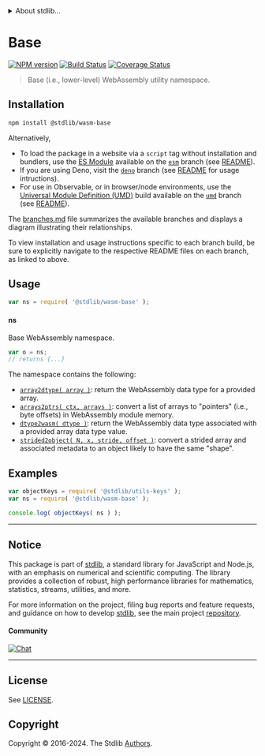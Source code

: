 <!--

@license Apache-2.0

Copyright (c) 2024 The Stdlib Authors.

Licensed under the Apache License, Version 2.0 (the "License");
you may not use this file except in compliance with the License.
You may obtain a copy of the License at

   http://www.apache.org/licenses/LICENSE-2.0

Unless required by applicable law or agreed to in writing, software
distributed under the License is distributed on an "AS IS" BASIS,
WITHOUT WARRANTIES OR CONDITIONS OF ANY KIND, either express or implied.
See the License for the specific language governing permissions and
limitations under the License.

-->


<details>
  <summary>
    About stdlib...
  </summary>
  <p>We believe in a future in which the web is a preferred environment for numerical computation. To help realize this future, we've built stdlib. stdlib is a standard library, with an emphasis on numerical and scientific computation, written in JavaScript (and C) for execution in browsers and in Node.js.</p>
  <p>The library is fully decomposable, being architected in such a way that you can swap out and mix and match APIs and functionality to cater to your exact preferences and use cases.</p>
  <p>When you use stdlib, you can be absolutely certain that you are using the most thorough, rigorous, well-written, studied, documented, tested, measured, and high-quality code out there.</p>
  <p>To join us in bringing numerical computing to the web, get started by checking us out on <a href="https://github.com/stdlib-js/stdlib">GitHub</a>, and please consider <a href="https://opencollective.com/stdlib">financially supporting stdlib</a>. We greatly appreciate your continued support!</p>
</details>

# Base

[![NPM version][npm-image]][npm-url] [![Build Status][test-image]][test-url] [![Coverage Status][coverage-image]][coverage-url] <!-- [![dependencies][dependencies-image]][dependencies-url] -->

> Base (i.e., lower-level) WebAssembly utility namespace.

<section class="installation">

## Installation

```bash
npm install @stdlib/wasm-base
```

Alternatively,

-   To load the package in a website via a `script` tag without installation and bundlers, use the [ES Module][es-module] available on the [`esm`][esm-url] branch (see [README][esm-readme]).
-   If you are using Deno, visit the [`deno`][deno-url] branch (see [README][deno-readme] for usage intructions).
-   For use in Observable, or in browser/node environments, use the [Universal Module Definition (UMD)][umd] build available on the [`umd`][umd-url] branch (see [README][umd-readme]).

The [branches.md][branches-url] file summarizes the available branches and displays a diagram illustrating their relationships.

To view installation and usage instructions specific to each branch build, be sure to explicitly navigate to the respective README files on each branch, as linked to above.

</section>

<section class="usage">

## Usage

```javascript
var ns = require( '@stdlib/wasm-base' );
```

#### ns

Base WebAssembly namespace.

```javascript
var o = ns;
// returns {...}
```

The namespace contains the following:

<!-- <toc pattern="*"> -->

<div class="namespace-toc">

-   <span class="signature">[`array2dtype( array )`][@stdlib/wasm/base/array2dtype]</span><span class="delimiter">: </span><span class="description">return the WebAssembly data type for a provided array.</span>
-   <span class="signature">[`arrays2ptrs( ctx, arrays )`][@stdlib/wasm/base/arrays2ptrs]</span><span class="delimiter">: </span><span class="description">convert a list of arrays to "pointers" (i.e., byte offsets) in WebAssembly module memory.</span>
-   <span class="signature">[`dtype2wasm( dtype )`][@stdlib/wasm/base/dtype2wasm]</span><span class="delimiter">: </span><span class="description">return the WebAssembly data type associated with a provided array data type value.</span>
-   <span class="signature">[`strided2object( N, x, stride, offset )`][@stdlib/wasm/base/strided2object]</span><span class="delimiter">: </span><span class="description">convert a strided array and associated metadata to an object likely to have the same "shape".</span>

</div>

<!-- </toc> -->

</section>

<!-- /.usage -->

<section class="examples">

## Examples

<!-- TODO: better examples -->

<!-- eslint no-undef: "error" -->

```javascript
var objectKeys = require( '@stdlib/utils-keys' );
var ns = require( '@stdlib/wasm-base' );

console.log( objectKeys( ns ) );
```

</section>

<!-- /.examples -->

<!-- Section for related `stdlib` packages. Do not manually edit this section, as it is automatically populated. -->

<section class="related">

</section>

<!-- /.related -->

<!-- Section for all links. Make sure to keep an empty line after the `section` element and another before the `/section` close. -->


<section class="main-repo" >

* * *

## Notice

This package is part of [stdlib][stdlib], a standard library for JavaScript and Node.js, with an emphasis on numerical and scientific computing. The library provides a collection of robust, high performance libraries for mathematics, statistics, streams, utilities, and more.

For more information on the project, filing bug reports and feature requests, and guidance on how to develop [stdlib][stdlib], see the main project [repository][stdlib].

#### Community

[![Chat][chat-image]][chat-url]

---

## License

See [LICENSE][stdlib-license].


## Copyright

Copyright &copy; 2016-2024. The Stdlib [Authors][stdlib-authors].

</section>

<!-- /.stdlib -->

<!-- Section for all links. Make sure to keep an empty line after the `section` element and another before the `/section` close. -->

<section class="links">

[npm-image]: http://img.shields.io/npm/v/@stdlib/wasm-base.svg
[npm-url]: https://npmjs.org/package/@stdlib/wasm-base

[test-image]: https://github.com/stdlib-js/wasm-base/actions/workflows/test.yml/badge.svg?branch=main
[test-url]: https://github.com/stdlib-js/wasm-base/actions/workflows/test.yml?query=branch:main

[coverage-image]: https://img.shields.io/codecov/c/github/stdlib-js/wasm-base/main.svg
[coverage-url]: https://codecov.io/github/stdlib-js/wasm-base?branch=main

<!--

[dependencies-image]: https://img.shields.io/david/stdlib-js/wasm-base.svg
[dependencies-url]: https://david-dm.org/stdlib-js/wasm-base/main

-->

[chat-image]: https://img.shields.io/gitter/room/stdlib-js/stdlib.svg
[chat-url]: https://app.gitter.im/#/room/#stdlib-js_stdlib:gitter.im

[stdlib]: https://github.com/stdlib-js/stdlib

[stdlib-authors]: https://github.com/stdlib-js/stdlib/graphs/contributors

[umd]: https://github.com/umdjs/umd
[es-module]: https://developer.mozilla.org/en-US/docs/Web/JavaScript/Guide/Modules

[deno-url]: https://github.com/stdlib-js/wasm-base/tree/deno
[deno-readme]: https://github.com/stdlib-js/wasm-base/blob/deno/README.md
[umd-url]: https://github.com/stdlib-js/wasm-base/tree/umd
[umd-readme]: https://github.com/stdlib-js/wasm-base/blob/umd/README.md
[esm-url]: https://github.com/stdlib-js/wasm-base/tree/esm
[esm-readme]: https://github.com/stdlib-js/wasm-base/blob/esm/README.md
[branches-url]: https://github.com/stdlib-js/wasm-base/blob/main/branches.md

[stdlib-license]: https://raw.githubusercontent.com/stdlib-js/wasm-base/main/LICENSE

<!-- <toc-links> -->

[@stdlib/wasm/base/array2dtype]: https://github.com/stdlib-js/wasm-base-array2dtype

[@stdlib/wasm/base/arrays2ptrs]: https://github.com/stdlib-js/wasm-base-arrays2ptrs

[@stdlib/wasm/base/dtype2wasm]: https://github.com/stdlib-js/wasm-base-dtype2wasm

[@stdlib/wasm/base/strided2object]: https://github.com/stdlib-js/wasm-base-strided2object

<!-- </toc-links> -->

</section>

<!-- /.links -->
